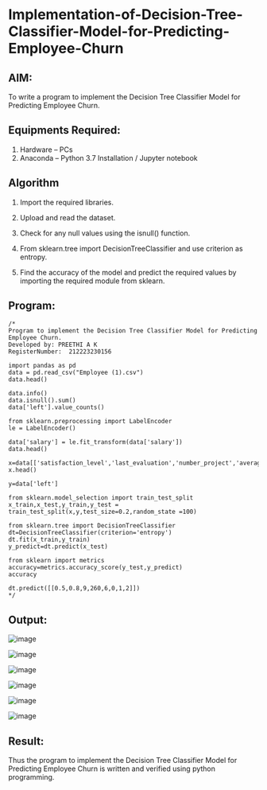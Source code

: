 # Implementation-of-Decision-Tree-Classifier-Model-for-Predicting-Employee-Churn

## AIM:
To write a program to implement the Decision Tree Classifier Model for Predicting Employee Churn.

## Equipments Required:
1. Hardware – PCs
2. Anaconda – Python 3.7 Installation / Jupyter notebook

## Algorithm
1. Import the required libraries.

2. Upload and read the dataset.

3. Check for any null values using the isnull() function.

4. From sklearn.tree import DecisionTreeClassifier and use criterion as entropy.

5. Find the accuracy of the model and predict the required values by importing the required module from sklearn.

## Program:
```
/*
Program to implement the Decision Tree Classifier Model for Predicting Employee Churn.
Developed by: PREETHI A K
RegisterNumber:  212223230156

import pandas as pd
data = pd.read_csv("Employee (1).csv")
data.head()

data.info()
data.isnull().sum()
data['left'].value_counts()

from sklearn.preprocessing import LabelEncoder
le = LabelEncoder()

data['salary'] = le.fit_transform(data['salary'])
data.head()

x=data[['satisfaction_level','last_evaluation','number_project','average_montly_hours','time_spend_company','Work_accident','promotion_last_5years','salary']]
x.head()

y=data['left']

from sklearn.model_selection import train_test_split
x_train,x_test,y_train,y_test = train_test_split(x,y,test_size=0.2,random_state =100)

from sklearn.tree import DecisionTreeClassifier
dt=DecisionTreeClassifier(criterion='entropy')
dt.fit(x_train,y_train)
y_predict=dt.predict(x_test)

from sklearn import metrics
accuracy=metrics.accuracy_score(y_test,y_predict)
accuracy

dt.predict([[0.5,0.8,9,260,6,0,1,2]])
*/
```

## Output:
![image](https://github.com/user-attachments/assets/b17a69d7-d7ce-4d0c-b6c2-e9452d7bc2dc)

![image](https://github.com/user-attachments/assets/51fcf352-aa40-41c3-b89b-295521dcd5fb)

![image](https://github.com/user-attachments/assets/467c954e-132f-4d5a-b835-d57f98bcf475)

![image](https://github.com/user-attachments/assets/e71c7d5f-fc26-4a45-8fc5-3408582748ca)



![image](https://github.com/user-attachments/assets/32a8a33e-5f5b-482e-913a-2c59c6f5ca71)



![image](https://github.com/user-attachments/assets/3fef50fe-1f72-42fb-a019-4641a835b579)


## Result:
Thus the program to implement the  Decision Tree Classifier Model for Predicting Employee Churn is written and verified using python programming.
